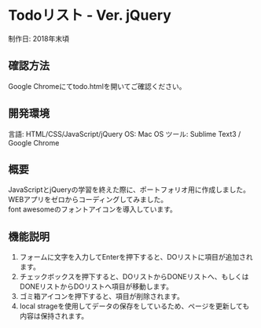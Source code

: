 # Todoリスト - Ver. jQuery
制作日: 2018年末頃

## 確認方法
Google Chromeにてtodo.htmlを開いてご確認ください。

## 開発環境
言語: HTML/CSS/JavaScript/jQuery
OS: Mac OS
ツール: Sublime Text3 / Google Chrome

## 概要
JavaScriptとjQueryの学習を終えた際に、ポートフォリオ用に作成しました。<br>
WEBアプリをゼロからコーディングしてみました。<br>
font awesomeのフォントアイコンを導入しています。

## 機能説明
1. フォームに文字を入力してEnterを押下すると、DOリストに項目が追加されます。<br>
1. チェックボックスを押下すると、DOリストからDONEリストへ、もしくはDONEリストからDOリストへ項目が移動します。<br>
1. ゴミ箱アイコンを押下すると、項目が削除されます。<br>
1. local strageを使用してデータの保存をしているため、ページを更新しても内容は保持されます。
